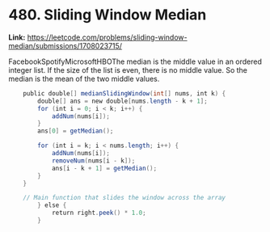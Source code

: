 # 480. Sliding Window Median

**Link:** https://leetcode.com/problems/sliding-window-median/submissions/1708023715/

FacebookSpotifyMicrosoftHBOThe median is the middle value in an ordered integer list. If the size of the list is even, there is no middle value. So the median is the mean of the two middle values.

```java
    public double[] medianSlidingWindow(int[] nums, int k) {
        double[] ans = new double[nums.length - k + 1];
        for (int i = 0; i < k; i++) {
            addNum(nums[i]);
        }
        ans[0] = getMedian();

        for (int i = k; i < nums.length; i++) {
            addNum(nums[i]);
            removeNum(nums[i - k]);
            ans[i - k + 1] = getMedian();
        }
    }

    // Main function that slides the window across the array
        } else {
            return right.peek() * 1.0;
        }
```

